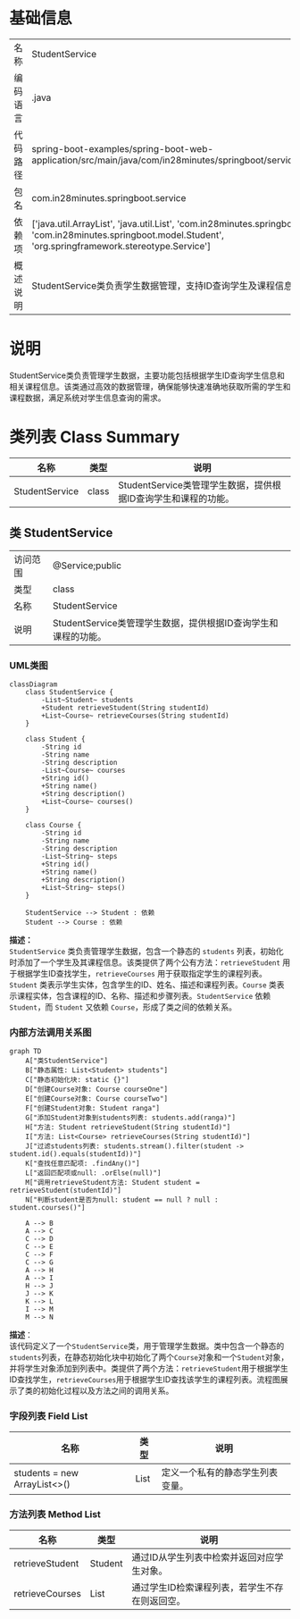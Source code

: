 # 基础信息

|      |      |
|------|------|
| 名称 | StudentService |
| 编码语言 | .java |
| 代码路径 | spring-boot-examples/spring-boot-web-application/src/main/java/com/in28minutes/springboot/service/StudentService.java |
| 包名 | com.in28minutes.springboot.service |
| 依赖项 | ['java.util.ArrayList', 'java.util.List', 'com.in28minutes.springboot.model.Course', 'com.in28minutes.springboot.model.Student', 'org.springframework.stereotype.Service'] |
| 概述说明 | StudentService类负责学生数据管理，支持ID查询学生及课程信息。 |

# 说明

StudentService类负责管理学生数据，主要功能包括根据学生ID查询学生信息和相关课程信息。该类通过高效的数据管理，确保能够快速准确地获取所需的学生和课程数据，满足系统对学生信息查询的需求。

# 类列表 Class Summary

| 名称   | 类型  | 说明 |
|-------|------|-------------|
| StudentService | class | StudentService类管理学生数据，提供根据ID查询学生和课程的功能。 |



## 类 StudentService

|      |      |
|------|------|
| 访问范围 | @Service;public |
| 类型 | class |
| 名称 | StudentService |
| 说明 | StudentService类管理学生数据，提供根据ID查询学生和课程的功能。 |


### UML类图

```mermaid
classDiagram
    class StudentService {
        -List~Student~ students
        +Student retrieveStudent(String studentId)
        +List~Course~ retrieveCourses(String studentId)
    }

    class Student {
        -String id
        -String name
        -String description
        -List~Course~ courses
        +String id()
        +String name()
        +String description()
        +List~Course~ courses()
    }

    class Course {
        -String id
        -String name
        -String description
        -List~String~ steps
        +String id()
        +String name()
        +String description()
        +List~String~ steps()
    }

    StudentService --> Student : 依赖
    Student --> Course : 依赖
```

**描述：**  
`StudentService` 类负责管理学生数据，包含一个静态的 `students` 列表，初始化时添加了一个学生及其课程信息。该类提供了两个公有方法：`retrieveStudent` 用于根据学生ID查找学生，`retrieveCourses` 用于获取指定学生的课程列表。`Student` 类表示学生实体，包含学生的ID、姓名、描述和课程列表。`Course` 类表示课程实体，包含课程的ID、名称、描述和步骤列表。`StudentService` 依赖 `Student`，而 `Student` 又依赖 `Course`，形成了类之间的依赖关系。


### 内部方法调用关系图

```mermaid
graph TD
    A["类StudentService"]
    B["静态属性: List<Student> students"]
    C["静态初始化块: static {}"]
    D["创建Course对象: Course courseOne"]
    E["创建Course对象: Course courseTwo"]
    F["创建Student对象: Student ranga"]
    G["添加Student对象到students列表: students.add(ranga)"]
    H["方法: Student retrieveStudent(String studentId)"]
    I["方法: List<Course> retrieveCourses(String studentId)"]
    J["过滤students列表: students.stream().filter(student -> student.id().equals(studentId))"]
    K["查找任意匹配项: .findAny()"]
    L["返回匹配项或null: .orElse(null)"]
    M["调用retrieveStudent方法: Student student = retrieveStudent(studentId)"]
    N["判断student是否为null: student == null ? null : student.courses()"]

    A --> B
    A --> C
    C --> D
    C --> E
    C --> F
    C --> G
    A --> H
    A --> I
    H --> J
    J --> K
    K --> L
    I --> M
    M --> N
```

**描述**：  
该代码定义了一个`StudentService`类，用于管理学生数据。类中包含一个静态的`students`列表，在静态初始化块中初始化了两个`Course`对象和一个`Student`对象，并将学生对象添加到列表中。类提供了两个方法：`retrieveStudent`用于根据学生ID查找学生，`retrieveCourses`用于根据学生ID查找该学生的课程列表。流程图展示了类的初始化过程以及方法之间的调用关系。

### 字段列表 Field List

| 名称  | 类型  | 说明 |
|-------|-------|------|
| students = new ArrayList<>() | List<Student> | 定义一个私有的静态学生列表变量。 |

### 方法列表 Method List

| 名称  | 类型  | 说明 |
|-------|-------|------|
| retrieveStudent | Student | 通过ID从学生列表中检索并返回对应学生对象。 |
| retrieveCourses | List<Course> | 通过学生ID检索课程列表，若学生不存在则返回空。 |




